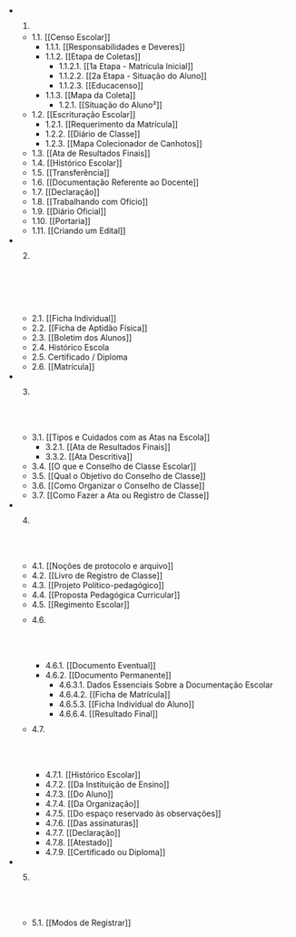 - 1. <span style="color: white; font-size:25px">Noções de Censo Escolar</span>
	- 1.1. [[Censo Escolar]]
		- 1.1.1. [[Responsabilidades e Deveres]]
		- 1.1.2. [[Etapa de Coletas]]
			- 1.1.2.1. [[1a Etapa - Matrícula Inicial]]
			- 1.1.2.2. [[2a Etapa - Situação do Aluno]]
			- 1.1.2.3. [[Educacenso]]
		- 1.1.3. [[Mapa da Coleta]]
			- 1.2.1. [[Situação do Aluno²]]
	- 1.2. [[Escrituração Escolar]]
		- 1.2.1. [[Requerimento da Matrícula]]
		- 1.2.2. [[Diário de Classe]]
		- 1.2.3. [[Mapa Colecionador de Canhotos]]
	- 1.3. [[Ata de Resultados Finais]]
	* 1.4. [[Histórico Escolar]]
	- 1.5. [[Transferência]]
	- 1.6. [[Documentação Referente ao Docente]]
	- 1.7. [[Declaração]]
	- 1.8. [[Trabalhando com Ofício]]
	- 1.9. [[Diário Oficial]]
	- 1.10. [[Portaria]]
	- 1.11. [[Criando um Edital]]
- 2. <span style="color: white; font-size:25px">Classificação Individual dos Registros: Guia de Transferência, Ficha Individual do Aluno e do Funcionário. Histórico Escola</span>
	- 2.1. [[Ficha Individual]]
	- 2.2. [[Ficha de Aptidão Física]]
	- 2.3. [[Boletim dos Alunos]]
	- 2.4. Histórico Escola
	- 2.5. Certificado / Diploma
	- 2.6. [[Matrícula]] 
- 3. <span style="color: white; font-size:25px">Redação de atas, ofícios, requerimentos e correspondências oficiais</span>
	- 3.1. [[Tipos e Cuidados com as Atas na Escola]]
		- 3.2.1. [[Ata de Resultados Finais]]
		- 3.3.2. [[Ata Descritiva]]
	- 3.4. [[O que e Conselho de Classe Escolar]]
	- 3.5. [[Qual o Objetivo do Conselho de Classe]]
	- 3.6. [[Como Organizar o Conselho de Classe]]
	- 3.7. [[Como Fazer a Ata ou Registro de Classe]]
- 4. <span style="color: white; font-size:25px">Noções de protocolo e arquivo: atas de conselho de classe, atas de resultados finais e outros</span>
	- 4.1. [[Noções de protocolo e arquivo]]
	- 4.2. [[Livro de Registro de Classe]]
	- 4.3. [[Projeto Político-pedagógico]]
	- 4.4. [[Proposta Pedagógica Curricular]]
	- 4.5. [[Regimento Escolar]]
	- 4.6. <span style="color: white; font-size:25px">Noções básicas sobre documentação escolar – Eventual e Permanente</span>
		- 4.6.1. [[Documento Eventual]]
		- 4.6.2. [[Documento Permanente]]
			- 4.6.3.1. Dados Essenciais Sobre a Documentação Escolar
			- 4.6.4.2. [[Ficha de Matrícula]]
			- 4.6.5.3. [[Ficha Individual do Aluno]]
			- 4.6.6.4. [[Resultado Final]]
	- 4.7. <span style="color: white; font-size:25px">Forma de Organização: Por ordem cronológica das datas dos documentos</span>
		- 4.7.1. [[Histórico Escolar]]
		- 4.7.2. [[Da Instituição de Ensino]]
		- 4.7.3. [[Do Aluno]]
		- 4.7.4. [[Da Organização]]
		- 4.7.5. [[Do espaço reservado às observações]]
		- 4.7.6. [[Das assinaturas]]
		- 4.7.7. [[Declaração]]
		- 4.7.8. [[Atestado]]
		- 4.7.9. [[Certificado ou Diploma]]
- 5.  <span style="color: white; font-size:25px">Modos de registrar: normas gerais de organização, escrituração e procedimentos, comuns e especiais</span>
	- 5.1. [[Modos de Registrar]]